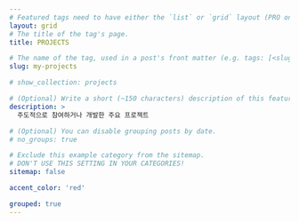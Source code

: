 ```yaml
---
# Featured tags need to have either the `list` or `grid` layout (PRO only).
layout: grid
# The title of the tag's page.
title: PROJECTS

# The name of the tag, used in a post's front matter (e.g. tags: [<slug>]).
slug: my-projects

# show_collection: projects

# (Optional) Write a short (~150 characters) description of this featured tag.
description: >
  주도적으로 참여하거나 개발한 주요 프로젝트

# (Optional) You can disable grouping posts by date.
# no_groups: true

# Exclude this example category from the sitemap.
# DON'T USE THIS SETTING IN YOUR CATEGORIES!
sitemap: false

accent_color: 'red'

grouped: true
---
```

